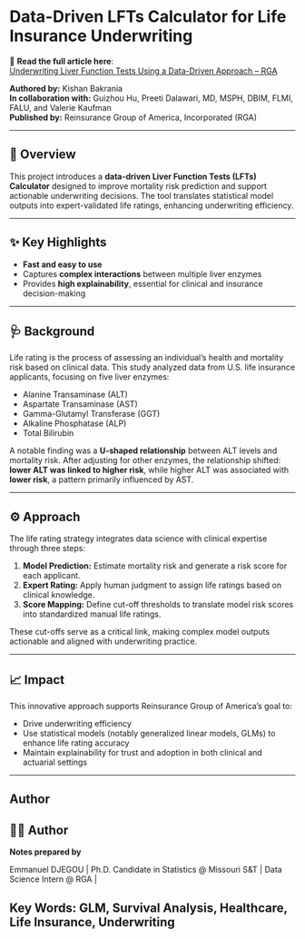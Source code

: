 # Data-Driven LFTs Calculator for Life Insurance Underwriting

🔗 **Read the full article here**:  
[Underwriting Liver Function Tests Using a Data-Driven Approach – RGA](https://www.rgare.com/knowledge-center/article/underwriting-liver-function-tests-using-a-data-driven-approach?utm_source=stakeholder_social&utm_medium=linkedin&utm_campaign=liver_calculator_060925)

**Authored by:** Kishan Bakrania  
**In collaboration with:** Guizhou Hu, Preeti Dalawari, MD, MSPH, DBIM, FLMI, FALU, and Valerie Kaufman  
**Published by:** Reinsurance Group of America, Incorporated (RGA)

---

## 🧠 Overview

This project introduces a **data-driven Liver Function Tests (LFTs) Calculator** designed to improve mortality risk prediction and support actionable underwriting decisions. The tool translates statistical model outputs into expert-validated life ratings, enhancing underwriting efficiency.

---

## ✨ Key Highlights

- **Fast and easy to use**  
- Captures **complex interactions** between multiple liver enzymes  
- Provides **high explainability**, essential for clinical and insurance decision-making

---

## 🩺 Background

Life rating is the process of assessing an individual’s health and mortality risk based on clinical data. This study analyzed data from U.S. life insurance applicants, focusing on five liver enzymes:

- Alanine Transaminase (ALT)  
- Aspartate Transaminase (AST)  
- Gamma-Glutamyl Transferase (GGT)  
- Alkaline Phosphatase (ALP)  
- Total Bilirubin

A notable finding was a **U-shaped relationship** between ALT levels and mortality risk. After adjusting for other enzymes, the relationship shifted: **lower ALT was linked to higher risk**, while higher ALT was associated with **lower risk**, a pattern primarily influenced by AST.

---

## ⚙️ Approach

The life rating strategy integrates data science with clinical expertise through three steps:

1. **Model Prediction:** Estimate mortality risk and generate a risk score for each applicant.  
2. **Expert Rating:** Apply human judgment to assign life ratings based on clinical knowledge.  
3. **Score Mapping:** Define cut-off thresholds to translate model risk scores into standardized manual life ratings.

These cut-offs serve as a critical link, making complex model outputs actionable and aligned with underwriting practice.

---

## 📈 Impact

This innovative approach supports Reinsurance Group of America’s goal to:

- Drive underwriting efficiency  
- Use statistical models (notably generalized linear models, GLMs) to enhance life rating accuracy  
- Maintain explainability for trust and adoption in both clinical and actuarial settings

---

## Author

## 👨‍💻 Author

**Notes prepared by** 

Emmanuel DJEGOU |
Ph.D. Candidate in Statistics @ Missouri S&T | 
Data Science Intern @ RGA | 

Key Words: GLM, Survival Analysis, Healthcare, Life Insurance, Underwriting
---
